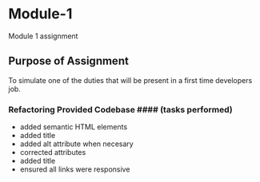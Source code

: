 # Module-1
Module 1 assignment

## Purpose of Assignment
To simulate one of the duties that will be present in a first time developers job.


### Refactoring Provided Codebase #### (tasks performed)

- added semantic HTML elements
- added title
- added alt attribute when necesary
- corrected attributes
- added title
- ensured all links were responsive
